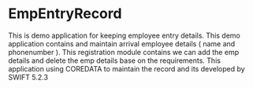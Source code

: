 # EmpEntryRecord
This is demo application for keeping employee entry details. This demo application contains and maintain arrival employee details ( name and phonenumber ). This registration module contains we can add the emp details and delete the emp details base on the requirements. This application using COREDATA to maintain the record and its developed by SWIFT 5.2.3

